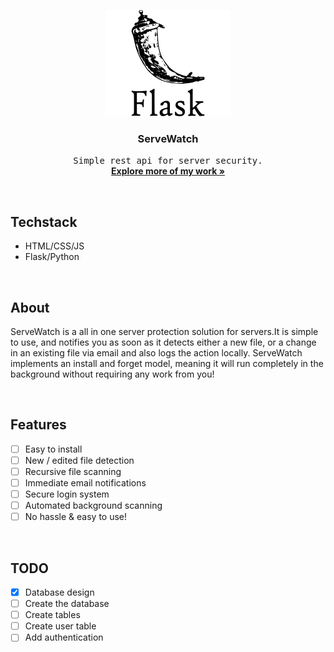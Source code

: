 <p align="center"><img src="static/images/logo.png" width="200px" height="170px" alt="image should be here"></p>
<h3 align="center">ServeWatch</h3>
<p align="center">
	<samp>Simple rest api for server security.</samp>
	<br/>
	<a href="https://github/Elik09"><strong>Explore more of my work »</strong> </a>
	<br/>
</p>

<br/>

## Techstack
- HTML/CSS/JS
- Flask/Python

<br/>

## About
ServeWatch is a all in one server protection solution for servers.It is simple to use, and notifies you as soon as it detects either a new file, or a change in an existing file via email and also logs the action locally. ServeWatch implements an install and forget
model, meaning it will run completely in the background without requiring any work from you!


<br/>

## Features
- [ ] Easy to install
- [ ] New / edited file detection
- [ ] Recursive file scanning
- [ ] Immediate email notifications
- [ ] Secure login system
- [ ] Automated background scanning
- [ ] No hassle & easy to use!

<br/>

## TODO
- [x] Database design
- [ ] Create the database
- [ ] Create tables
- [ ] Create user table
- [ ] Add authentication
